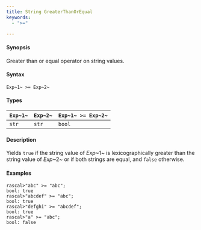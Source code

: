 ```yaml
---
title: String GreaterThanOrEqual
keywords:
  - ">="

---
```


#### Synopsis

Greater than or equal operator on string values.

#### Syntax

`Exp~1~ >= Exp~2~`

#### Types

| `Exp~1~` | `Exp~2~` | `Exp~1~ >= Exp~2~`  |
| --- | --- | --- |
| `str`     |  `str`    | `bool`                |

#### Description

Yields `true` if the string value of _Exp_~1~ is lexicographically greater
than the string value of _Exp_~2~ or if both strings are equal, and `false` otherwise.

#### Examples

```rascal-shell 
rascal>"abc" >= "abc";
bool: true
rascal>"abcdef" >= "abc";
bool: true
rascal>"defghi" >= "abcdef";
bool: true
rascal>"a" >= "abc";
bool: false
```

